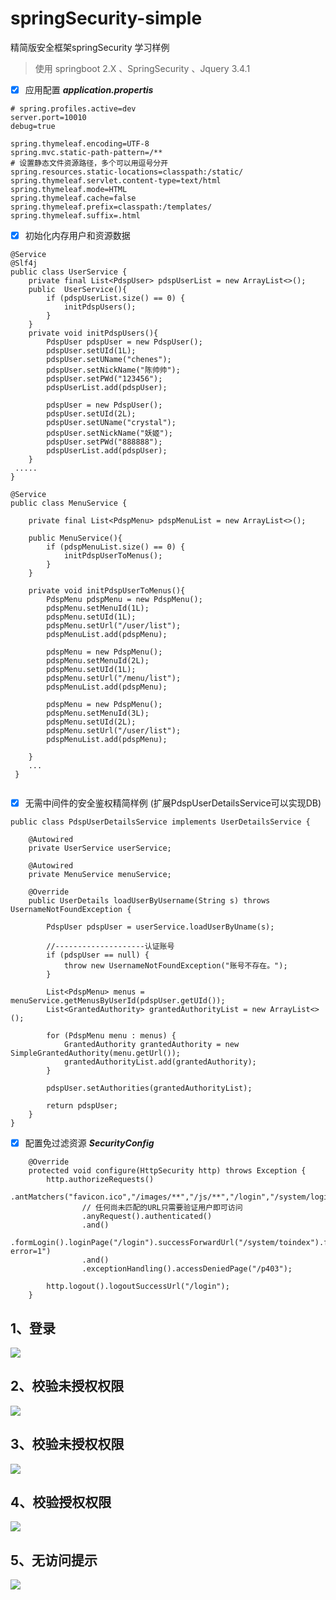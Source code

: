 # springSecurity-simple
精简版安全框架springSecurity 学习样例
>使用
springboot 2.X 、SpringSecurity 、Jquery 3.4.1

- [x] 应用配置 ***application.propertis***
```$xslt
# spring.profiles.active=dev
server.port=10010
debug=true

spring.thymeleaf.encoding=UTF-8
spring.mvc.static-path-pattern=/**
# 设置静态文件资源路径，多个可以用逗号分开
spring.resources.static-locations=classpath:/static/
spring.thymeleaf.servlet.content-type=text/html
spring.thymeleaf.mode=HTML
spring.thymeleaf.cache=false
spring.thymeleaf.prefix=classpath:/templates/
spring.thymeleaf.suffix=.html
```
- [x] 初始化内存用户和资源数据
```$xslt
@Service
@Slf4j
public class UserService {
    private final List<PdspUser> pdspUserList = new ArrayList<>();
    public  UserService(){
        if (pdspUserList.size() == 0) {
            initPdspUsers();
        }
    }
    private void initPdspUsers(){
        PdspUser pdspUser = new PdspUser();
        pdspUser.setUId(1L);
        pdspUser.setUName("chenes");
        pdspUser.setNickName("陈帅帅");
        pdspUser.setPWd("123456");
        pdspUserList.add(pdspUser);

        pdspUser = new PdspUser();
        pdspUser.setUId(2L);
        pdspUser.setUName("crystal");
        pdspUser.setNickName("妖姬");
        pdspUser.setPWd("888888");
        pdspUserList.add(pdspUser);
    }
 .....
}

@Service
public class MenuService {

    private final List<PdspMenu> pdspMenuList = new ArrayList<>();

    public MenuService(){
        if (pdspMenuList.size() == 0) {
            initPdspUserToMenus();
        }
    }

    private void initPdspUserToMenus(){
        PdspMenu pdspMenu = new PdspMenu();
        pdspMenu.setMenuId(1L);
        pdspMenu.setUId(1L);
        pdspMenu.setUrl("/user/list");
        pdspMenuList.add(pdspMenu);

        pdspMenu = new PdspMenu();
        pdspMenu.setMenuId(2L);
        pdspMenu.setUId(1L);
        pdspMenu.setUrl("/menu/list");
        pdspMenuList.add(pdspMenu);

        pdspMenu = new PdspMenu();
        pdspMenu.setMenuId(3L);
        pdspMenu.setUId(2L);
        pdspMenu.setUrl("/user/list");
        pdspMenuList.add(pdspMenu);

    }
    ...
 }
    

```

- [x] 无需中间件的安全鉴权精简样例 (扩展PdspUserDetailsService可以实现DB)

```
public class PdspUserDetailsService implements UserDetailsService {

    @Autowired
    private UserService userService;

    @Autowired
    private MenuService menuService;

    @Override
    public UserDetails loadUserByUsername(String s) throws UsernameNotFoundException {

        PdspUser pdspUser = userService.loadUserByUname(s);

        //--------------------认证账号
        if (pdspUser == null) {
            throw new UsernameNotFoundException("账号不存在。");
        }

        List<PdspMenu> menus = menuService.getMenusByUserId(pdspUser.getUId());
        List<GrantedAuthority> grantedAuthorityList = new ArrayList<>();

        for (PdspMenu menu : menus) {
            GrantedAuthority grantedAuthority = new SimpleGrantedAuthority(menu.getUrl());
            grantedAuthorityList.add(grantedAuthority);
        }

        pdspUser.setAuthorities(grantedAuthorityList);

        return pdspUser;
    }
}
```
- [x] 配置免过滤资源  ***SecurityConfig***
```$xslt
    @Override
    protected void configure(HttpSecurity http) throws Exception {
        http.authorizeRequests()
                .antMatchers("favicon.ico","/images/**","/js/**","/login","/system/login").permitAll()
                // 任何尚未匹配的URL只需要验证用户即可访问
                .anyRequest().authenticated()
                .and()
                .formLogin().loginPage("/login").successForwardUrl("/system/toindex").failureForwardUrl("/error?error=1")
                .and()
                .exceptionHandling().accessDeniedPage("/p403");

        http.logout().logoutSuccessUrl("/login");
    }

```


## 1、登录
![](https://github.com/loveboycrystal/springSecurity-simple/blob/master/src/main/resources/static/wiki/login.png)

## 2、校验未授权权限
![](https://github.com/loveboycrystal/springSecurity-simple/blob/master/src/main/resources/static/wiki/index.png)

## 3、校验未授权权限
![](https://github.com/loveboycrystal/springSecurity-simple/blob/master/src/main/resources/static/wiki/%E6%80%95.png)

## 4、校验授权权限
![](https://github.com/loveboycrystal/springSecurity-simple/blob/master/src/main/resources/static/wiki/p2.png)

## 5、无访问提示
![](https://github.com/loveboycrystal/springSecurity-simple/blob/master/src/main/resources/static/wiki/403.png)
